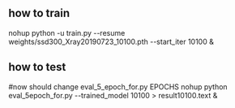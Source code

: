 ## how to train

nohup python -u train.py --resume weights/ssd300_Xray20190723_10100.pth --start_iter 10100 &


## how to test
#now should change eval_5_epoch_for.py EPOCHS
nohup python eval_5epoch_for.py --trained_model 10100  > result10100.text &
